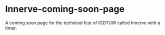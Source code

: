 # Innerve-coming-soon-page
A coming soon page for the technical fest of IGDTUW called Innerve with a timer.
